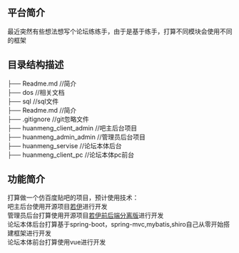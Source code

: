 ## 平台简介

最近突然有些想法想写个论坛练练手，由于是基于练手，打算不同模块会使用不同的框架

## 目录结构描述
 
├── Readme.md                 //简介  
├── dos	                      //相关文档  
├── sql                       //sql文件  
├── Readme.md                 //简介  
├── .gitignore                //git忽略文件  
├── huanmeng_client_admin     //吧主后台项目  
├── huanmeng_admin_admin      //管理员后台项目  
├── huanmeng_servise          //论坛本体后台  
├── huanmeng_client_pc        //论坛本体pc前台  

## 功能简介

打算做一个仿百度贴吧的项目，预计使用技术：  
吧主后台使用开源项目[若伊](https://gitee.com/y_project/RuoYi)进行开发  
管理员后台打算使用开源项目[若伊前后端分离版](https://gitee.com/y_project/RuoYi-Vue)进行开发  
论坛本体后台打算基于spring-boot，spring-mvc,mybatis,shiro自己从零开始搭建框架进行开发  
论坛本体前台打算使用vue进行开发  
